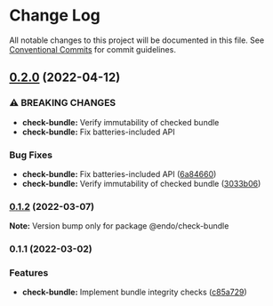 # Change Log

All notable changes to this project will be documented in this file.
See [Conventional Commits](https://conventionalcommits.org) for commit guidelines.

## [0.2.0](https://github.com/endojs/endo/compare/@endo/check-bundle@0.1.2...@endo/check-bundle@0.2.0) (2022-04-12)


### ⚠ BREAKING CHANGES

* **check-bundle:** Verify immutability of checked bundle
* **check-bundle:** Fix batteries-included API

### Bug Fixes

* **check-bundle:** Fix batteries-included API ([6a84660](https://github.com/endojs/endo/commit/6a84660001509561604cafb1cd58396ae965bf59))
* **check-bundle:** Verify immutability of checked bundle ([3033b06](https://github.com/endojs/endo/commit/3033b06bdb906c413e8a6f735462bfa17abdf790))



### [0.1.2](https://github.com/endojs/endo/compare/@endo/check-bundle@0.1.1...@endo/check-bundle@0.1.2) (2022-03-07)

**Note:** Version bump only for package @endo/check-bundle





### 0.1.1 (2022-03-02)


### Features

* **check-bundle:** Implement bundle integrity checks ([c85a729](https://github.com/endojs/endo/commit/c85a729792c6e5b4604f9bf9fa67391e03d36a5c))
